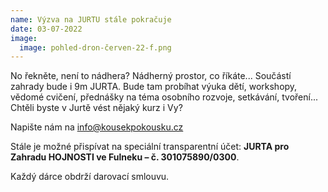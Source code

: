 ```yaml
---
name: Výzva na JURTU stále pokračuje
date: 03-07-2022
image:
  image: pohled-dron-červen-22-f.png
---
```

No řekněte, není to nádhera? Nádherný prostor, co říkáte... Součástí zahrady bude i 9m JURTA.  Bude tam probíhat výuka dětí, workshopy, vědomé cvičení, přednášky na téma osobního rozvoje, setkávání, tvoření... Chtěli byste v Jurtě vést nějaký kurz i Vy? 

Napište nám na info@kousekpokousku.cz

Stále je možné přispívat  na speciální transparentní účet: **JURTA pro Zahradu HOJNOSTI ve Fulneku – č. 301075890/0300**. 

Každý dárce obdrží darovací smlouvu.